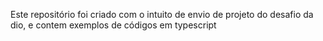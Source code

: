 Este repositório foi criado com o intuito de envio de projeto do desafio da dio, e contem exemplos de códigos em typescript

